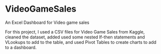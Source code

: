 # VideoGameSales
An Excel Dashboard for Video game sales


For this project, I used a CSV files for Video Game Sales from Kaggle, cleaned the dataset, added used some nested If-then statements and VLookups to add to the table, and used Pivot Tables to create charts to add to a dashboard. 

